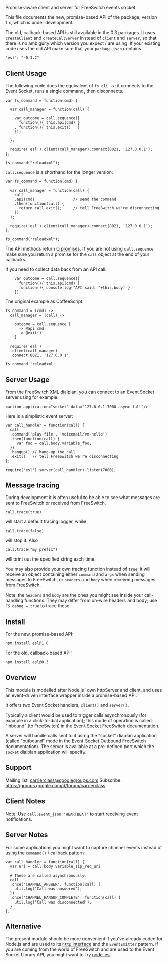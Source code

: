 Promise-aware client and server for FreeSwitch events socket.

This file documents the new, promise-based API of the package, version 1.x, which is under development.

The old, callback-based API is still available in the 0.3 packages. It uses `createClient` and `createCallServer` instead of `client` and `server`, so that there is no ambiguity which version you expect / are using. If your existing code uses the old API make sure that your `package.json` contains

    "esl": "~0.3.2"

Client Usage
------------

The following code does the equivalent of `fs_cli -x`: it connects to the Event Socket, runs a single command, then disconnects.

    var fs_command = function(cmd) {

      var call_manager = function(call) {

        var outcome = call.sequence([
          function(){ this.api(cmd) }
        , function(){ this.exit()   }
        ]);

      };

      require('esl').client(call_manager).connect(8021, '127.0.0.1');
    };

    fs_command("reloadxml");

`call.sequence` is a shorthand for the longer version:

    var fs_command = function(cmd) {

      var call_manager = function(call) {
        call
        .api(cmd)                 // send the command
        .then(function(call) {
          return call.exit();     // tell FreeSwitch we're disconnecting
        })
      };

      require('esl').client(call_manager).connect(8021, '127.0.0.1');
    };

    fs_command("reloadxml");

The API methods return [Q promises](http://documentup.com/kriskowal/q/). If you are not using `call.sequence` make sure you return a promise for the `call` object at the end of your callbacks.

If you need to collect data back from an API call:

        var outcome = call.sequence([
          function(){ this.api(cmd) }
          function(){ console.log("API said: "+this.body) }
        ]);

The original example as CoffeeScript:

    fs_command = (cmd) ->
      call_manager = (call) ->

        outcome = call.sequence [
          -> @api cmd
          -> @exit()
        ]

      require('esl')
      .client(call_manager)
      .connect 8021, '127.0.0.1'

    fs_command 'reloadxml'

Server Usage
------------

From the FreeSwitch XML dialplan, you can connect to an Event Socket server using for example:

    <action application="socket" data="127.0.0.1:7000 async full"/>

Here is a simplistic event server:

    var call_handler = function(call) {
      call
      .command('play-file', 'voicemail/vm-hello')
      .then(function(call) {
         var foo = call.body.variable_foo;
      })
      .hangup() // hang-up the call
      .exit()   // tell FreeSwitch we're disconnecting
    };

    require('esl').server(call_handler).listen(7000);

Message tracing
---------------

During development it is often useful to be able to see what messages are sent to FreeSwitch or received from FreeSwitch.

    call.trace(true)

will start a default tracing logger, while

    call.trace(false)

will stop it. Also

    call.trace("my prefix")

will print out the specified string each time.

You may also provide your own tracing function instead of `true`; it will receive an object containing either `command` and `args` when sending messages to FreeSwitch, or `headers` and `body` when receiving messages from FreeSwitch.

Note: the `headers` and `body` are the ones you might see inside your call-handling functions. They may differ from on-wire headers and body; use `FS.debug = true` to trace those.

Install
-------

For the new, promise-based API:

    npm install esl@1.0

For the old, callback-based API:

    npm install esl@0.3

Overview
--------

This module is modelled after Node.js' own httpServer and client, and uses an event-driven interface wrapper inside a promise-based API.

It offers two Event Socket handlers, `client()` and `server()`.

Typically a client would be used to trigger calls asynchronously (for example in a click-to-dial application); this mode of operation is called "inbound" (to FreeSwitch) in the [Event Socket](http://wiki.freeswitch.org/wiki/Event_Socket) FreeSwitch documentation.

A server will handle calls sent to it using the "socket" diaplan application (called "outbound" mode in the [Event Socket Outbound](http://wiki.freeswitch.org/wiki/Event_Socket_Outbound) FreeSwitch documentation).  The server is available at a pre-defined port which the `socket` dialplan application will specify.

Support
-------

Mailing list: <carrierclass@googlegroups.com>
Subscribe: <https://groups.google.com/d/forum/carrierclass>

Client Notes
------------

Note: Use `call.event_json 'HEARTBEAT'` to start receiving event notifications.

Server Notes
------------

For some applications you might want to capture channel events instead of using the `command()` / callback pattern:

    var call_handler = function(call) {
      var uri = call.body.variable_sip_req_uri

      # These are called asynchronously.
      call
      .once('CHANNEL_ANSWER', function(call) {
        util.log('Call was answered');
      })
      .once('CHANNEL_HANGUP_COMPLETE', function(call) {
        util.log('Call was disconnected');
      }
    };

Alternative
-----------

The present module should be more convenient if you've already coded for Node.js and are used to its [`http` interface](http://nodejs.org/api/http.html) and the `EventEmitter` pattern.
If you are coming from the world of FreeSwitch and are used to the Event Socket Library API, you might want to try [node-esl](https://github.com/englercj/node-esl).
